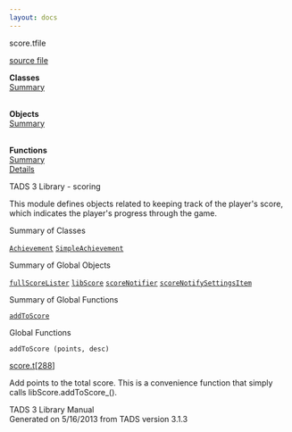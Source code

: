 ```yaml
---
layout: docs
---
```

<span class="title">score.t</span><span class="type">file</span>

[source file](../source/score.t.html)

**Classes**  
[Summary](#_ClassSummary_)  
 

**Objects**  
[Summary](#_ObjectSummary_)  
 

**Functions**  
[Summary](#_FunctionSummary_)  
[Details](#_Functions_)



TADS 3 Library - scoring

This module defines objects related to keeping track of the player's
score, which indicates the player's progress through the game.



<span id="_ClassSummary_"></span>



<span class="hdln">Summary of Classes</span>  



[`Achievement`](../object/Achievement.html) [`SimpleAchievement`](../object/SimpleAchievement.html)
<span id="_ObjectSummary_"></span>



<span class="hdln">Summary of Global Objects</span>  



[`fullScoreLister`](../object/fullScoreLister.html) [`libScore`](../object/libScore.html) [`scoreNotifier`](../object/scoreNotifier.html) [`scoreNotifySettingsItem`](../object/scoreNotifySettingsItem.html)
<span id="FunctionSummary_"></span>



<span class="hdln">Summary of Global Functions</span>  



[`addToScore`](#addToScore)

<span id="_Functions_"></span>



<span class="hdln">Global Functions</span>  



<span id="addToScore"></span>

`addToScore (points, desc)`

[score.t](../file/score.t.html)\[[288](../source/score.t.html#288)\]



Add points to the total score. This is a convenience function that
simply calls libScore.addToScore\_().





TADS 3 Library Manual  
Generated on 5/16/2013 from TADS version 3.1.3


